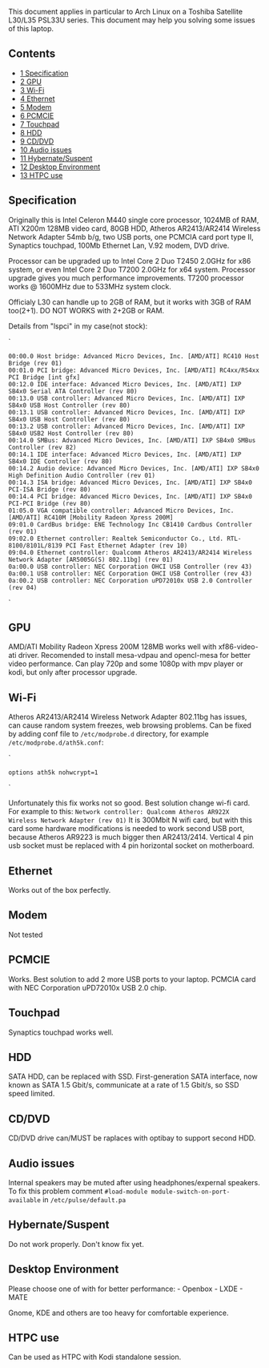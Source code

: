 This document applies in particular to Arch Linux on a Toshiba Satellite L30/L35 PSL33U series. This document may help you solving some issues of this laptop.

## Contents

*   [1 Specification](#Specification)
*   [2 GPU](#GPU)
*   [3 Wi-Fi](#Wi-Fi)
*   [4 Ethernet](#Ethernet)
*   [5 Modem](#Modem)
*   [6 PCMCIE](#PCMCIE)
*   [7 Touchpad](#Touchpad)
*   [8 HDD](#HDD)
*   [9 CD/DVD](#CD.2FDVD)
*   [10 Audio issues](#Audio_issues)
*   [11 Hybernate/Suspent](#Hybernate.2FSuspent)
*   [12 Desktop Environment](#Desktop_Environment)
*   [13 HTPC use](#HTPC_use)

## Specification

Originally this is Intel Celeron M440 single core processor, 1024MB of RAM, ATI X200m 128MB video card, 80GB HDD, Atheros AR2413/AR2414 Wireless Network Adapter 54mb b/g, two USB ports, one PCMCIA card port type II, Synaptics touchpad, 100Mb Ethernet Lan, V.92 modem, DVD drive.

Processor can be upgraded up to Intel Core 2 Duo T2450 2.0GHz for x86 system, or even Intel Core 2 Duo T7200 2.0GHz for x64 system. Processor upgrade gives you much performance improvements. T7200 processor works @ 1600MHz due to 533MHz system clock.

Officialy L30 can handle up to 2GB of RAM, but it works with 3GB of RAM too(2+1). DO NOT WORKS with 2+2GB or RAM.

Details from "lspci" in my case(not stock):

`
```
00:00.0 Host bridge: Advanced Micro Devices, Inc. [AMD/ATI] RC410 Host Bridge (rev 01)
00:01.0 PCI bridge: Advanced Micro Devices, Inc. [AMD/ATI] RC4xx/RS4xx PCI Bridge [int gfx]
00:12.0 IDE interface: Advanced Micro Devices, Inc. [AMD/ATI] IXP SB4x0 Serial ATA Controller (rev 80)
00:13.0 USB controller: Advanced Micro Devices, Inc. [AMD/ATI] IXP SB4x0 USB Host Controller (rev 80)
00:13.1 USB controller: Advanced Micro Devices, Inc. [AMD/ATI] IXP SB4x0 USB Host Controller (rev 80)
00:13.2 USB controller: Advanced Micro Devices, Inc. [AMD/ATI] IXP SB4x0 USB2 Host Controller (rev 80)
00:14.0 SMBus: Advanced Micro Devices, Inc. [AMD/ATI] IXP SB4x0 SMBus Controller (rev 82)
00:14.1 IDE interface: Advanced Micro Devices, Inc. [AMD/ATI] IXP SB4x0 IDE Controller (rev 80)
00:14.2 Audio device: Advanced Micro Devices, Inc. [AMD/ATI] IXP SB4x0 High Definition Audio Controller (rev 01)
00:14.3 ISA bridge: Advanced Micro Devices, Inc. [AMD/ATI] IXP SB4x0 PCI-ISA Bridge (rev 80)
00:14.4 PCI bridge: Advanced Micro Devices, Inc. [AMD/ATI] IXP SB4x0 PCI-PCI Bridge (rev 80)
01:05.0 VGA compatible controller: Advanced Micro Devices, Inc. [AMD/ATI] RC410M [Mobility Radeon Xpress 200M]
09:01.0 CardBus bridge: ENE Technology Inc CB1410 Cardbus Controller (rev 01)
09:02.0 Ethernet controller: Realtek Semiconductor Co., Ltd. RTL-8100/8101L/8139 PCI Fast Ethernet Adapter (rev 10)
09:04.0 Ethernet controller: Qualcomm Atheros AR2413/AR2414 Wireless Network Adapter [AR5005G(S) 802.11bg] (rev 01)
0a:00.0 USB controller: NEC Corporation OHCI USB Controller (rev 43)
0a:00.1 USB controller: NEC Corporation OHCI USB Controller (rev 43)
0a:00.2 USB controller: NEC Corporation uPD72010x USB 2.0 Controller (rev 04)

```
`

## GPU

AMD/ATI Mobility Radeon Xpress 200M 128MB works well with xf86-video-ati driver. Recomended to install mesa-vdpau and opencl-mesa for better video performance. Can play 720p and some 1080p with mpv player or kodi, but only after processor upgrade.

## Wi-Fi

Atheros AR2413/AR2414 Wireless Network Adapter 802.11bg has issues, can cause random system freezes, web browsing problems. Can be fixed by adding conf file to `/etc/modprobe.d` directory, for example `/etc/modprobe.d/ath5k.conf`:

`
```
options ath5k nohwcrypt=1

```
`

Unfortunately this fix works not so good. Best solution change wi-fi card. For example to this: `Network controller: Qualcomm Atheros AR922X Wireless Network Adapter (rev 01)` It is 300Mbit N wifi card, but with this card some hardware modifications is needed to work second USB port, because Atheros AR9223 is much bigger then AR2413/2414\. Vertical 4 pin usb socket must be replaced with 4 pin horizontal socket on motherboard.

## Ethernet

Works out of the box perfectly.

## Modem

Not tested

## PCMCIE

Works. Best solution to add 2 more USB ports to your laptop. PCMCIA card with NEC Corporation uPD72010x USB 2.0 chip.

## Touchpad

Synaptics touchpad works well.

## HDD

SATA HDD, can be replaced with SSD. First-generation SATA interface, now known as SATA 1.5 Gbit/s, communicate at a rate of 1.5 Gbit/s, so SSD speed limited.

## CD/DVD

CD/DVD drive can/MUST be raplaces with optibay to support second HDD.

## Audio issues

Internal speakers may be muted after using headphones/expernal speakers. To fix this problem comment `#load-module module-switch-on-port-available` in `/etc/pulse/default.pa`

## Hybernate/Suspent

Do not work properly. Don't know fix yet.

## Desktop Environment

Please choose one of with for better performance: - Openbox - LXDE - MATE

Gnome, KDE and others are too heavy for comfortable experience.

## HTPC use

Can be used as HTPC with Kodi standalone session.